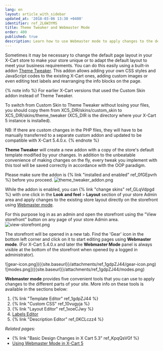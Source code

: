 ```yaml
---
lang: en
layout: article_with_sidebar
updated_at: '2018-03-06 13:30 +0400'
identifier: ref_2L6W3YMS
title: Theme Tweaker and Webmaster Mode
order: 400
published: true
description: Learn how to use Webmaster mode to apply changes to the default store layout
---
```


Sometimes it may be necessary to change the default page layout in your X-Cart store to make your store unique or to adapt the default layout to meet your business requirements. You can do this easily using a built-in addon [Theme Tweaker](https://market.x-cart.com/addons/theme-tweaker.html "Using Theme Tweaker for Layout Changes"). This addon allows adding your own CSS styles and JavaScript codes to the existing X-Cart ones, adding custom images or even editing text labels and rearranging the info blocks on the page. 

{% note info %}
For earlier X-Cart versions that used the Custom Skin addon instead of Theme Tweaker. 

To switch from Custom Skin to Theme Tweaker without losing your files, you should copy them from XC5_DIR/skins/custom_skin to XC5_DIR/skins/theme_tweaker (XC5_DIR is the directory where your X-Cart 5 instance is installed).

NB: If there are custom changes in the PHP files, they will have to be manually transferred to a separate custom addon and updated to be compatible with X-Cart 5.4.0.x.
{% endnote %}

**Theme Tweaker** will create a new addon with a copy of the store's default template modified by your changes. In addition to the unbeatable convenience of making changes on the fly, every tweak you implement with this tool will be saved correctly in accordance with the OOP paradigm. 

Please make sure the addon is {% link "installed and enabled" ref_0fGEpvrh %} before you proceed.
![theme_tweaker_addon.png]({{site.baseurl}}/attachments/ref_2L6W3YMS/theme_tweaker_addon.png)

While the addon is enabled, you can {% link "change skins" ref_GLqVdpgd %} with one click in the **Look and feel** > **Layout** section of your store Admin area and apply changes to the existing store layout directly on the storefront using [Webmaster mode](https://devs.x-cart.com/webinars_and_video_tutorials/using_webmaster_mode_in_x-cart_5.html "Using Theme Tweaker for Layout Changes"). 

For this purpose log in as an admin and open the storefront using the "View storefront" button on any page of your store Admin area. 
![view-storefront.png]({{site.baseurl}}/attachments/ref_1gdpZJ44/view-storefront.png)

The storefront will be opened in a new tab. Find the 'Gear' icon in the bottom left corner and click on it to start editing pages using **Webmaster mode**. (For X-Cart 5.4.0.x and later the **Webmaster Mode** panel is always visible at the bottom of the storefront when opened by a logged in administrator).

<div class="ui stackable two column grid">
  <div class="column" markdown="span">![gear-icon.png]({{site.baseurl}}/attachments/ref_1gdpZJ44/gear-icon.png)</div>
  <div class="column" markdown="span">![modes.png]({{site.baseurl}}/attachments/ref_1gdpZJ44/modes.png)</div>
</div>

**Webmaster mode** provides five convenient tools that you can use to apply changes to the different parts of your site. More info on these tools is available in the sections below:
1. {% link "Template Editor" ref_1gdpZJ44 %}
2. {% link "Custom CSS" ref_10vugyja %}
3. {% link "Layout Editor" ref_1xoeCJwy %}
4. [Labels Editor](https://kb.x-cart.com/look_and_feel/text_labels/labels_in_webmaster_mode.html "Using Theme Tweaker for Layout Changes")
5. {% link "Description Editor" ref_0KCLczz4 %}



_Related pages:_
* {% link "Basic Design Changes in X Cart 5.3" ref_KpqQsVGf %}
* [Using Webmaster Mode in X-Cart 5](https://devs.x-cart.com/webinars_and_video_tutorials/using_webmaster_mode_in_x-cart_5.html)

